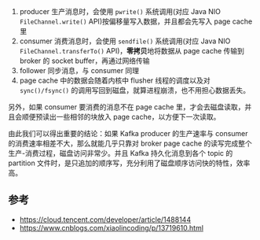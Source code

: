 1. producer 生产消息时，会使用 `pwrite()` 系统调用(对应 Java NIO `FileChannel.write()` API)按偏移量写入数据，并且都会先写入 page cache 里
2. consumer 消费消息时，会使用 `sendfile()` 系统调用(对应 Java NIO `FileChannel.transferTo()` API)，**零拷贝**地将数据从 page cache 传输到 broker 的 socket buffer，再通过网络传输
3. follower 同步消息，与 consumer 同理
4. page cache 中的数据会随着内核中 flusher 线程的调度以及对 `sync()/fsync()` 的调用写回到磁盘，就算进程崩溃，也不用担心数据丢失。

另外，如果 consumer 要消费的消息不在 page cache 里，才会去磁盘读取，并且会顺便预读出一些相邻的块放入 page cache，以方便下一次读取。

由此我们可以得出重要的结论：如果 Kafka producer 的生产速率与 consumer 的消费速率相差不大，那么就能几乎只靠对 broker page cache 的读写完成整个生产-消费过程，磁盘访问非常少。并且 Kafka 持久化消息到各个 topic 的 partition 文件时，是只追加的顺序写，充分利用了磁盘顺序访问快的特性，效率高。

## 参考

- https://cloud.tencent.com/developer/article/1488144
- https://www.cnblogs.com/xiaolincoding/p/13719610.html
